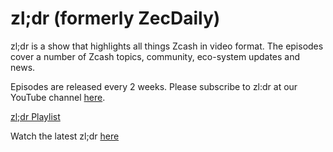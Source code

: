 # zl;dr (formerly ZecDaily)

zl;dr is a show that highlights all things Zcash in video format. The episodes cover a number of Zcash topics, community, eco-system updates and news.

Episodes are released every 2 weeks. Please subscribe to zl:dr at our YouTube channel [here](https://www.youtube.com/channel/UC3-KM00kjCUheRzO5cq3PAA).

[zl;dr Playlist](https://www.youtube.com/playlist?list=PL6_epn0lASLG4cC2Se_KwbYJx-nd3EbDC)

Watch the latest zl;dr [here](https://www.youtube.com/watch?v=rt4Qx7gABiA)
